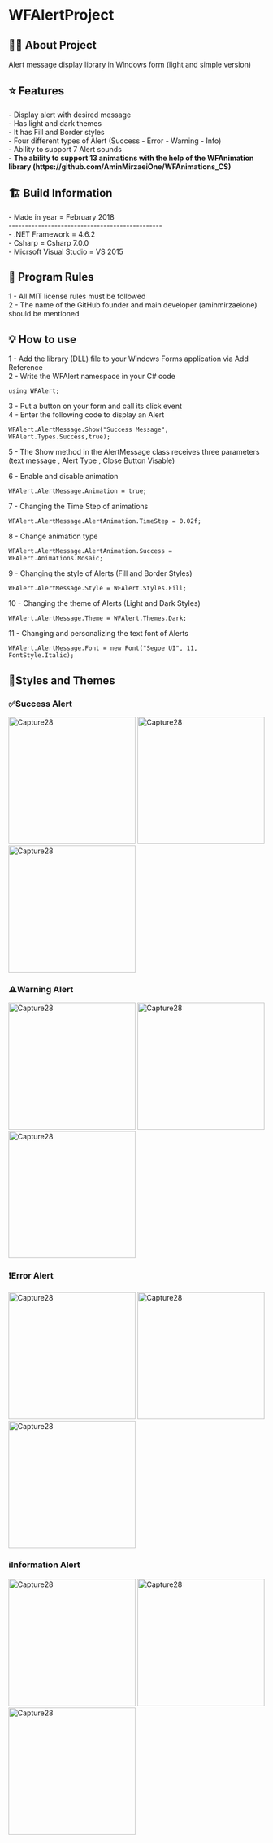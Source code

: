 # WFAlertProject

<h2> 👨‍💻 About Project</h2>
Alert message display library in Windows form (light and simple version)<br />

<h2> ⭐ Features</h2>
- Display alert with desired message <br />
- Has light and dark themes <br />
- It has Fill and Border styles <br />
- Four different types of Alert (Success - Error - Warning - Info) <br />
- Ability to support 7 Alert sounds <br />
- <b>The ability to support 13 animations with the help of the WFAnimation library (https://github.com/AminMirzaeiOne/WFAnimations_CS) </b> <br/>

<h2> 🏗 Build Information</h2>
- Made in year = February 2018 <br />
----------------------------------------------- <br />
- .NET Framework =  4.6.2 <br />
- Csharp = Csharp 7.0.0 <br />
- Micrsoft Visual Studio = VS 2015 <br />


<h2> 📜 Program Rules</h2>
1 - All MIT license rules must be followed <br />
2 - The name of the GitHub founder and main developer (aminmirzaeione) should be mentioned <br />

<h2> 💡 How to use</h2>
1 - Add the library (DLL) file to your Windows Forms application via Add Reference <br />
2 - Write the WFAlert namespace in your C# code <br />

```
using WFAlert;
```
3 - Put a button on your form and call its click event <br />
4 - Enter the following code to display an Alert <br />

```
WFAlert.AlertMessage.Show("Success Message", WFAlert.Types.Success,true);
```
5 - The Show method in the AlertMessage class receives three parameters (text message , Alert Type , Close Button Visable)

6 - Enable and disable animation <br />

```
WFAlert.AlertMessage.Animation = true;
```

7 - Changing the Time Step of animations <br />

```
WFAlert.AlertMessage.AlertAnimation.TimeStep = 0.02f;
```

8 - Change animation type <br />

```
WFAlert.AlertMessage.AlertAnimation.Success = WFAlert.Animations.Mosaic;
```

9 - Changing the style of Alerts (Fill and Border Styles) <br />

```
WFAlert.AlertMessage.Style = WFAlert.Styles.Fill;
```

10 - Changing the theme of Alerts (Light and Dark Styles) <br />

```
WFAlert.AlertMessage.Theme = WFAlert.Themes.Dark;
```

11 - Changing and personalizing the text font of Alerts <br />

```
WFAlert.AlertMessage.Font = new Font("Segoe UI", 11, FontStyle.Italic);
```


<h2>🎨Styles and Themes</h2>
<h3>✅Success Alert</h3>
<img width="250" alt="Capture28" src="https://github.com/user-attachments/assets/6b7e8537-9e0b-4778-8ff9-c3610363ab0b">
<img width="250" alt="Capture28" src="https://github.com/user-attachments/assets/a186ffc7-5712-46c6-9946-7fbadecbbc2b">
<img width="250" alt="Capture28" src="https://github.com/user-attachments/assets/beab2a1a-1669-482e-916b-3c8d4a4158c8">
<h3>⚠️Warning Alert</h3>
<img width="250" alt="Capture28" src="https://github.com/user-attachments/assets/9bece5d8-a1a3-4ff9-9cdd-19efbc1c0395">
<img width="250" alt="Capture28" src="https://github.com/user-attachments/assets/3e47c079-bee7-4869-954a-1cd7fbe35ef2">
<img width="250" alt="Capture28" src="https://github.com/user-attachments/assets/adda7949-f97c-41a5-873f-47a18dea8794">
<h3>❗Error Alert</h3>
<img width="250" alt="Capture28" src="https://github.com/user-attachments/assets/d16fef3c-2994-465c-9a34-50d5bf16b680">
<img width="250" alt="Capture28" src="https://github.com/user-attachments/assets/bf18fee5-c362-4b9f-afdb-a653f413922c">
<img width="250" alt="Capture28" src="https://github.com/user-attachments/assets/c60d1d6d-8c31-49ba-864c-a2e739389717">
<h3>ℹInformation Alert</h3>
<img width="250" alt="Capture28" src="https://github.com/user-attachments/assets/37c816a7-aaf4-45f3-837f-d8d02cd9cf87">
<img width="250" alt="Capture28" src="https://github.com/user-attachments/assets/9bdae835-d280-49c4-9daa-3e300b0b8f7c">
<img width="250" alt="Capture28" src="https://github.com/user-attachments/assets/87f1abae-c203-4d72-bf91-9a77feaa2448">

